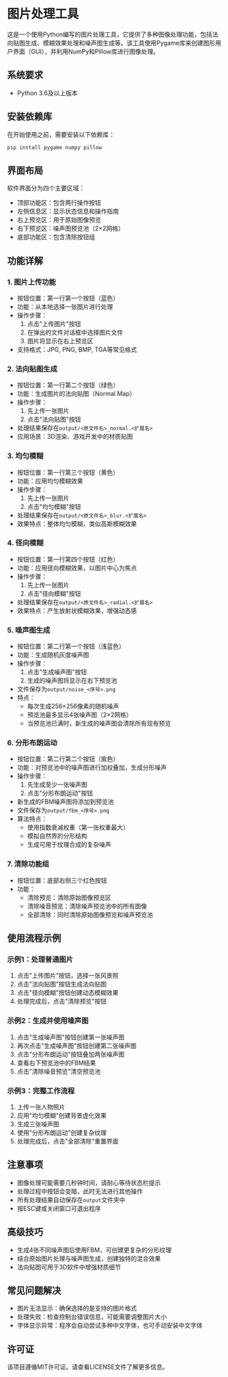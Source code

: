 # 图片处理工具

这是一个使用Python编写的图片处理工具，它提供了多种图像处理功能，包括法向贴图生成、模糊效果处理和噪声图生成等。该工具使用Pygame库来创建图形用户界面（GUI），并利用NumPy和Pillow库进行图像处理。

## 系统要求

- Python 3.6及以上版本

## 安装依赖库

在开始使用之前，需要安装以下依赖库：

```bash
pip install pygame numpy pillow
```

## 界面布局

软件界面分为四个主要区域：

- 顶部功能区：包含两行操作按钮
- 左侧信息区：显示状态信息和操作指南
- 右上预览区：用于原始图像预览
- 右下预览区：噪声图预览池（2×2网格）
- 底部功能区：包含清除按钮组

## 功能详解

### 1. 图片上传功能

- 按钮位置：第一行第一个按钮（蓝色）
- 功能：从本地选择一张图片进行处理
- 操作步骤：
  1. 点击"上传图片"按钮
  2. 在弹出的文件对话框中选择图片文件
  3. 图片将显示在右上预览区
- 支持格式：JPG, PNG, BMP, TGA等常见格式

### 2. 法向贴图生成

- 按钮位置：第一行第二个按钮（绿色）
- 功能：生成图片的法向贴图（Normal Map）
- 操作步骤：
  1. 先上传一张图片
  2. 点击"法向贴图"按钮
- 处理结果保存在`output/<原文件名>_normal.<扩展名>`
- 应用场景：3D渲染、游戏开发中的材质贴图

### 3. 均匀模糊

- 按钮位置：第一行第三个按钮（黄色）
- 功能：应用均匀模糊效果
- 操作步骤：
  1. 先上传一张图片
  2. 点击"均匀模糊"按钮
- 处理结果保存在`output/<原文件名>_blur.<扩展名>`
- 效果特点：整体均匀模糊，类似高斯模糊效果

### 4. 径向模糊

- 按钮位置：第一行第四个按钮（红色）
- 功能：应用径向模糊效果，以图片中心为焦点
- 操作步骤：
  1. 先上传一张图片
  2. 点击"径向模糊"按钮
- 处理结果保存在`output/<原文件名>_radial.<扩展名>`
- 效果特点：产生放射状模糊效果，增强动态感

### 5. 噪声图生成

- 按钮位置：第二行第一个按钮（浅蓝色）
- 功能：生成随机灰度噪声图
- 操作步骤：
  1. 点击"生成噪声图"按钮
  2. 生成的噪声图将显示在右下预览池
- 文件保存为`output/noise_<序号>.png`
- 特点：
  - 每次生成256×256像素的随机噪声
  - 预览池最多显示4张噪声图（2×2网格）
  - 当预览池已满时，新生成的噪声图会清除所有现有预览

### 6. 分形布朗运动

- 按钮位置：第二行第二个按钮（紫色）
- 功能：对预览池中的噪声图进行加权叠加，生成分形噪声
- 操作步骤：
  1. 先生成至少一张噪声图
  2. 点击"分形布朗运动"按钮
- 新生成的FBM噪声图将添加到预览池
- 文件保存为`output/fbm_<序号>.png`
- 算法特点：
  - 使用指数衰减权重（第一张权重最大）
  - 模拟自然界的分形结构
  - 生成可用于纹理合成的复杂噪声

### 7. 清除功能组

- 按钮位置：底部右侧三个红色按钮
- 功能：
  - 清除预览：清除原始图像预览区
  - 清除噪音预览：清除噪声预览池中的所有图像
  - 全部清除：同时清除原始图像预览和噪声预览池

## 使用流程示例

### 示例1：处理普通图片

1. 点击"上传图片"按钮，选择一张风景照
2. 点击"法向贴图"按钮生成法向贴图
3. 点击"径向模糊"按钮创建动态模糊效果
4. 处理完成后，点击"清除预览"按钮

### 示例2：生成并使用噪声图

1. 点击"生成噪声图"按钮创建第一张噪声图
2. 再次点击"生成噪声图"按钮创建第二张噪声图
3. 点击"分形布朗运动"按钮叠加两张噪声图
4. 查看右下预览池中的FBM结果
5. 点击"清除噪音预览"清空预览池

### 示例3：完整工作流程

1. 上传一张人物照片
2. 应用"均匀模糊"创建背景虚化效果
3. 生成三张噪声图
4. 使用"分形布朗运动"创建复杂纹理
5. 处理完成后，点击"全部清除"重置界面

## 注意事项

- 图像处理可能需要几秒钟时间，请耐心等待状态栏提示
- 处理过程中按钮会变暗，此时无法进行其他操作
- 所有处理结果自动保存在`output`文件夹中
- 按ESC键或关闭窗口可退出程序

## 高级技巧

- 生成4张不同噪声图后使用FBM，可创建更复杂的分形纹理
- 结合原始图片处理与噪声图生成，创建独特的混合效果
- 法向贴图可用于3D软件中增强材质细节

## 常见问题解决

- 图片无法显示：确保选择的是支持的图片格式
- 处理失败：检查控制台错误信息，可能需要调整图片大小
- 字体显示异常：程序会自动尝试多种中文字体，也可手动安装中文字体

## 许可证

该项目遵循MIT许可证。请查看LICENSE文件了解更多信息。